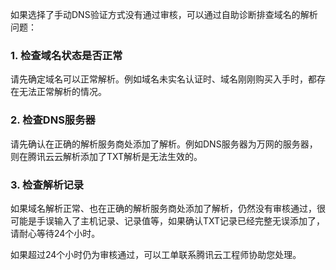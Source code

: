 如果选择了手动DNS验证方式没有通过审核，可以通过自助诊断排查域名的解析问题：

### 1. 检查域名状态是否正常
请先确定域名可以正常解析。例如域名未实名认证时、域名刚刚购买入手时，都存在无法正常解析的情况。

### 2. 检查DNS服务器
请先确认在正确的解析服务商处添加了解析。例如DNS服务器为万网的服务器，则在腾讯云云解析添加了TXT解析是无法生效的。

### 3. 检查解析记录
如果域名解析正常、也在正确的解析服务商处添加了解析，仍然没有审核通过，很可能是手误输入了主机记录、记录值等，如果确认TXT记录已经完整无误添加了，请耐心等待24个小时。

如果超过24个小时仍为审核通过，可以工单联系腾讯云工程师协助您处理。

